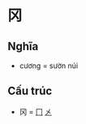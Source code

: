 # 冈

## Nghĩa
* cương = sườn núi

## Cấu trúc
* 冈 = [冂](冂.md) [㐅](㐅.md)

<script>window.HANZI_FIELD='冈';</script>